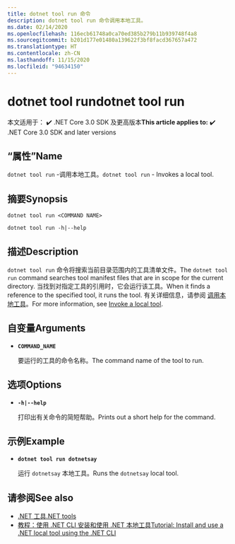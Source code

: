 ```yaml
---
title: dotnet tool run 命令
description: dotnet tool run 命令调用本地工具。
ms.date: 02/14/2020
ms.openlocfilehash: 116ecb61748a0ca70ed385b279b11b939748f4a8
ms.sourcegitcommit: b201d177e01480a139622f3bf8facd367657a472
ms.translationtype: HT
ms.contentlocale: zh-CN
ms.lasthandoff: 11/15/2020
ms.locfileid: "94634150"
---
```

# <a name="dotnet-tool-run"></a><span data-ttu-id="7f6d1-103">dotnet tool run</span><span class="sxs-lookup"><span data-stu-id="7f6d1-103">dotnet tool run</span></span>

<span data-ttu-id="7f6d1-104"> 本文适用于： ✔️ .NET Core 3.0 SDK 及更高版本</span><span class="sxs-lookup"><span data-stu-id="7f6d1-104">**This article applies to:** ✔️ .NET Core 3.0 SDK and later versions</span></span>

## <a name="name"></a><span data-ttu-id="7f6d1-105">“属性”</span><span class="sxs-lookup"><span data-stu-id="7f6d1-105">Name</span></span>

<span data-ttu-id="7f6d1-106">`dotnet tool run` -调用本地工具。</span><span class="sxs-lookup"><span data-stu-id="7f6d1-106">`dotnet tool run` - Invokes a local tool.</span></span>

## <a name="synopsis"></a><span data-ttu-id="7f6d1-107">摘要</span><span class="sxs-lookup"><span data-stu-id="7f6d1-107">Synopsis</span></span>

```dotnetcli
dotnet tool run <COMMAND NAME>

dotnet tool run -h|--help
```

## <a name="description"></a><span data-ttu-id="7f6d1-108">描述</span><span class="sxs-lookup"><span data-stu-id="7f6d1-108">Description</span></span>

<span data-ttu-id="7f6d1-109">`dotnet tool run` 命令将搜索当前目录范围内的工具清单文件。</span><span class="sxs-lookup"><span data-stu-id="7f6d1-109">The `dotnet tool run` command searches tool manifest files that are in scope for the current directory.</span></span> <span data-ttu-id="7f6d1-110">当找到对指定工具的引用时，它会运行该工具。</span><span class="sxs-lookup"><span data-stu-id="7f6d1-110">When it finds a reference to the specified tool, it runs the tool.</span></span> <span data-ttu-id="7f6d1-111">有关详细信息，请参阅 [调用本地工具](global-tools.md#invoke-a-local-tool)。</span><span class="sxs-lookup"><span data-stu-id="7f6d1-111">For more information, see [Invoke a local tool](global-tools.md#invoke-a-local-tool).</span></span>

## <a name="arguments"></a><span data-ttu-id="7f6d1-112">自变量</span><span class="sxs-lookup"><span data-stu-id="7f6d1-112">Arguments</span></span>

- **`COMMAND_NAME`**

  <span data-ttu-id="7f6d1-113">要运行的工具的命令名称。</span><span class="sxs-lookup"><span data-stu-id="7f6d1-113">The command name of the tool to run.</span></span>

## <a name="options"></a><span data-ttu-id="7f6d1-114">选项</span><span class="sxs-lookup"><span data-stu-id="7f6d1-114">Options</span></span>

- **`-h|--help`**

  <span data-ttu-id="7f6d1-115">打印出有关命令的简短帮助。</span><span class="sxs-lookup"><span data-stu-id="7f6d1-115">Prints out a short help for the command.</span></span>

## <a name="example"></a><span data-ttu-id="7f6d1-116">示例</span><span class="sxs-lookup"><span data-stu-id="7f6d1-116">Example</span></span>

- **`dotnet tool run dotnetsay`**

  <span data-ttu-id="7f6d1-117">运行 `dotnetsay` 本地工具。</span><span class="sxs-lookup"><span data-stu-id="7f6d1-117">Runs the `dotnetsay` local tool.</span></span>

## <a name="see-also"></a><span data-ttu-id="7f6d1-118">请参阅</span><span class="sxs-lookup"><span data-stu-id="7f6d1-118">See also</span></span>

- [<span data-ttu-id="7f6d1-119">.NET 工具</span><span class="sxs-lookup"><span data-stu-id="7f6d1-119">.NET tools</span></span>](global-tools.md)
- [<span data-ttu-id="7f6d1-120">教程：使用 .NET CLI 安装和使用 .NET 本地工具</span><span class="sxs-lookup"><span data-stu-id="7f6d1-120">Tutorial: Install and use a .NET local tool using the .NET CLI</span></span>](local-tools-how-to-use.md)
